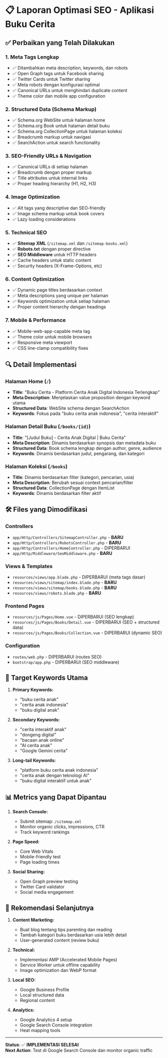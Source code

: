 # 📋 Laporan Optimasi SEO - Aplikasi Buku Cerita

## ✅ Perbaikan yang Telah Dilakukan

### 1. **Meta Tags Lengkap**
- ✅ Ditambahkan meta description, keywords, dan robots
- ✅ Open Graph tags untuk Facebook sharing
- ✅ Twitter Cards untuk Twitter sharing  
- ✅ Meta robots dengan konfigurasi optimal
- ✅ Canonical URLs untuk menghindari duplicate content
- ✅ Theme color dan mobile app configuration

### 2. **Structured Data (Schema Markup)**
- ✅ Schema.org WebSite untuk halaman home
- ✅ Schema.org Book untuk halaman detail buku
- ✅ Schema.org CollectionPage untuk halaman koleksi
- ✅ Breadcrumb markup untuk navigasi
- ✅ SearchAction untuk search functionality

### 3. **SEO-Friendly URLs & Navigation**
- ✅ Canonical URLs di setiap halaman
- ✅ Breadcrumb dengan proper markup
- ✅ Title attributes untuk internal links
- ✅ Proper heading hierarchy (H1, H2, H3)

### 4. **Image Optimization**
- ✅ Alt tags yang descriptive dan SEO-friendly
- ✅ Image schema markup untuk book covers
- ✅ Lazy loading considerations

### 5. **Technical SEO**
- ✅ **Sitemap XML** (`/sitemap.xml` dan `/sitemap-books.xml`)
- ✅ **Robots.txt** dengan proper directive
- ✅ **SEO Middleware** untuk HTTP headers
- ✅ Cache headers untuk static content
- ✅ Security headers (X-Frame-Options, etc)

### 6. **Content Optimization**
- ✅ Dynamic page titles berdasarkan context
- ✅ Meta descriptions yang unique per halaman
- ✅ Keywords optimization untuk setiap halaman
- ✅ Proper content hierarchy dengan headings

### 7. **Mobile & Performance**
- ✅ Mobile-web-app-capable meta tag
- ✅ Theme color untuk mobile browsers
- ✅ Responsive meta viewport
- ✅ CSS line-clamp compatibility fixes

## 🔍 Detail Implementasi

### Halaman Home (`/`)
- **Title**: "Buku Cerita - Platform Cerita Anak Digital Indonesia Terlengkap"
- **Meta Description**: Menjelaskan value proposition dengan keyword utama
- **Structured Data**: WebSite schema dengan SearchAction
- **Keywords**: Fokus pada "buku cerita anak indonesia", "cerita interaktif"

### Halaman Detail Buku (`/books/{id}`)
- **Title**: "[Judul Buku] - Cerita Anak Digital | Buku Cerita"
- **Meta Description**: Dinamis berdasarkan synopsis dan metadata buku
- **Structured Data**: Book schema lengkap dengan author, genre, audience
- **Keywords**: Dinamis berdasarkan judul, pengarang, dan kategori

### Halaman Koleksi (`/books`)
- **Title**: Dinamis berdasarkan filter (kategori, pencarian, usia)
- **Meta Description**: Berubah sesuai context pencarian/filter
- **Structured Data**: CollectionPage dengan ItemList
- **Keywords**: Dinamis berdasarkan filter aktif

## 🛠 Files yang Dimodifikasi

### Controllers
- `app/Http/Controllers/SitemapController.php` - **BARU**
- `app/Http/Controllers/RobotsController.php` - **BARU**  
- `app/Http/Controllers/HomeController.php` - DIPERBARUI
- `app/Http/Middleware/SeoMiddleware.php` - **BARU**

### Views & Templates
- `resources/views/app.blade.php` - DIPERBARUI (meta tags dasar)
- `resources/views/sitemap/index.blade.php` - **BARU**
- `resources/views/sitemap/books.blade.php` - **BARU**
- `resources/views/robots.blade.php` - **BARU**

### Frontend Pages
- `resources/js/Pages/Home.vue` - DIPERBARUI (SEO lengkap)
- `resources/js/Pages/Books/Detail.vue` - DIPERBARUI (SEO + structured data)
- `resources/js/Pages/Books/Collection.vue` - DIPERBARUI (dynamic SEO)

### Configuration
- `routes/web.php` - DIPERBARUI (routes SEO)
- `bootstrap/app.php` - DIPERBARUI (SEO middleware)

## 🎯 Target Keywords Utama

1. **Primary Keywords:**
   - "buku cerita anak"
   - "cerita anak indonesia"
   - "buku digital anak"

2. **Secondary Keywords:**
   - "cerita interaktif anak"
   - "dongeng digital"
   - "bacaan anak online"
   - "AI cerita anak"
   - "Google Gemini cerita"

3. **Long-tail Keywords:**
   - "platform buku cerita anak indonesia"
   - "cerita anak dengan teknologi AI"
   - "buku digital interaktif untuk anak"

## 📊 Metrics yang Dapat Dipantau

1. **Search Console:**
   - Submit sitemap: `/sitemap.xml`
   - Monitor organic clicks, impressions, CTR
   - Track keyword rankings

2. **Page Speed:**
   - Core Web Vitals
   - Mobile-friendly test
   - Page loading times

3. **Social Sharing:**
   - Open Graph preview testing
   - Twitter Card validator
   - Social media engagement

## 🚀 Rekomendasi Selanjutnya

1. **Content Marketing:**
   - Buat blog tentang tips parenting dan reading
   - Tambah kategori buku berdasarkan usia lebih detail
   - User-generated content (review buku)

2. **Technical:**
   - Implementasi AMP (Accelerated Mobile Pages)
   - Service Worker untuk offline capability
   - Image optimization dan WebP format

3. **Local SEO:**
   - Google Business Profile
   - Local structured data
   - Regional content

4. **Analytics:**
   - Google Analytics 4 setup
   - Google Search Console integration  
   - Heat mapping tools

---

**Status**: ✅ **IMPLEMENTASI SELESAI**  
**Next Action**: Test di Google Search Console dan monitor organic traffic
